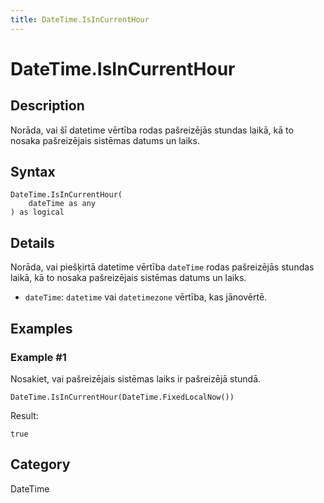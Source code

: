```yaml
---
title: DateTime.IsInCurrentHour
---
```


# DateTime.IsInCurrentHour


## Description

Norāda, vai šī datetime vērtība rodas pašreizējās stundas laikā, kā to nosaka pašreizējais sistēmas datums un laiks.


## Syntax

```powerquery
DateTime.IsInCurrentHour(
    dateTime as any
) as logical
```


## Details

Norāda, vai piešķirtā datetime vērtība <code>dateTime</code> rodas pašreizējās stundas laikā, kā to nosaka pašreizējais sistēmas datums un laiks.      <ul>      <li><code>dateTime</code>: <code>datetime</code> vai <code>datetimezone</code> vērtība, kas jānovērtē.</li>      </ul>


## Examples

### Example #1 
Nosakiet, vai pašreizējais sistēmas laiks ir pašreizējā stundā.
```powerquery
DateTime.IsInCurrentHour(DateTime.FixedLocalNow())
```

Result: 
```powerquery
true
```




## Category
DateTime

